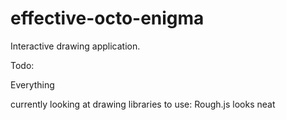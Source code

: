 # effective-octo-enigma

Interactive drawing application. 

Todo:

Everything

currently looking at drawing libraries to use:
Rough.js looks neat
